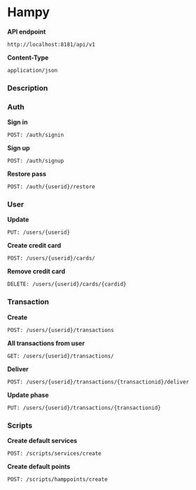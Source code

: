 # Hampy

**API endpoint**
```
http://localhost:8181/api/v1
```
**Content-Type**
```
application/json
```

### Description

### Auth
**Sign in**
```
POST: /auth/signin
```

**Sign up**
```
POST: /auth/signup
```

**Restore pass**
```
POST: /auth/{userid}/restore
```

### User
**Update**
```
PUT: /users/{userid}
```

**Create credit card**
```
POST: /users/{userid}/cards/
```

**Remove credit card**
```
DELETE: /users/{userid}/cards/{cardid}
```

### Transaction

**Create**
```
POST: /users/{userid}/transactions
```

**All transactions from user**
```
GET: /users/{userid}/transactions/
```

**Deliver**
```
POST: /users/{userid}/transactions/{transactionid}/deliver
```

**Update phase**
```
PUT: /users/{userid}/transactions/{transactionid}
```
### Scripts

**Create default services**
```
POST: /scripts/services/create
```

**Create default points**
```
POST: /scripts/hamppoints/create
```
